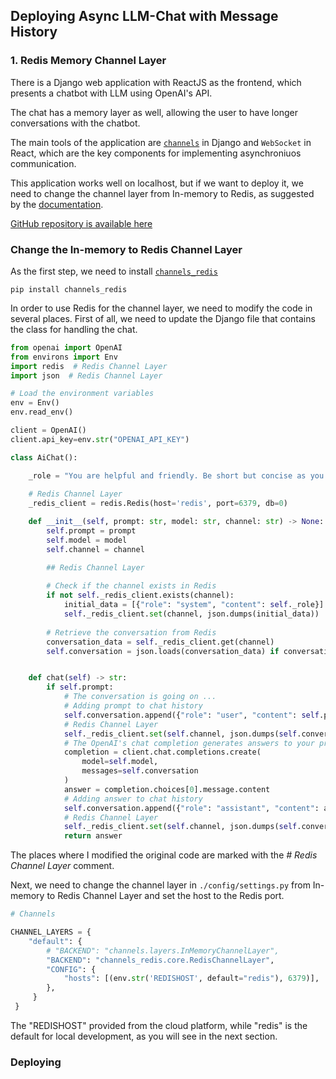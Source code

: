 ## Deploying Async LLM-Chat with Message History

### 1. Redis Memory Channel Layer

There is a Django web application with ReactJS as the frontend, which presents a chatbot with LLM using OpenAI's API.

The chat has a memory layer as well, allowing the user to have longer conversations with the chatbot.

The main tools of the application are [`channels`](https://channels.readthedocs.io/en/stable/index.html) in Django and `WebSocket` in React, which are the key components for implementing asynchroniuos communication.

This application works well on localhost, but if we want to deploy it, we need to change the channel layer from In-memory to Redis, as suggested by the [documentation](https://channels.readthedocs.io/en/stable/topics/channel_layers.html#redis-channel-layer).

[GitHub repository is available here](https://github.com/grbeno)

### Change the In-memory to Redis Channel Layer

As the first step, we need to install [`channels_redis`](https://github.com/django/channels_redis/?tab=readme-ov-file#channels_redis)
```
pip install channels_redis
```

In order to use Redis for the channel layer, we need to modify the code in several places. First of all, we need to update the Django file that contains the class for handling the chat.

```python
from openai import OpenAI
from environs import Env
import redis  # Redis Channel Layer
import json  # Redis Channel Layer

# Load the environment variables
env = Env()
env.read_env()

client = OpenAI()
client.api_key=env.str("OPENAI_API_KEY")

class AiChat():

    _role = "You are helpful and friendly. Be short but concise as you can!"
    
    # Redis Channel Layer
    _redis_client = redis.Redis(host='redis', port=6379, db=0)  

    def __init__(self, prompt: str, model: str, channel: str) -> None:
        self.prompt = prompt
        self.model = model
        self.channel = channel

        ## Redis Channel Layer
        
        # Check if the channel exists in Redis
        if not self._redis_client.exists(channel):
            initial_data = [{"role": "system", "content": self._role}]
            self._redis_client.set(channel, json.dumps(initial_data))
        
        # Retrieve the conversation from Redis
        conversation_data = self._redis_client.get(channel)
        self.conversation = json.loads(conversation_data) if conversation_data else initial_data


    def chat(self) -> str:
        if self.prompt:
            # The conversation is going on ...
            # Adding prompt to chat history
            self.conversation.append({"role": "user", "content": self.prompt})
            # Redis Channel Layer
            self._redis_client.set(self.channel, json.dumps(self.conversation))
            # The OpenAI's chat completion generates answers to your prompts.
            completion = client.chat.completions.create(
                model=self.model,
                messages=self.conversation
            )
            answer = completion.choices[0].message.content
            # Adding answer to chat history
            self.conversation.append({"role": "assistant", "content": answer})
            # Redis Channel Layer
            self._redis_client.set(self.channel, json.dumps(self.conversation))
            return answer

```

The places where I modified the original code are marked with the _*# Redis Channel Layer*_ comment.

Next, we need to change the channel layer in `./config/settings.py` from In-memory to Redis Channel Layer and set the host to the Redis port.

```python
# Channels

CHANNEL_LAYERS = {
    "default": {
        # "BACKEND": "channels.layers.InMemoryChannelLayer",
        "BACKEND": "channels_redis.core.RedisChannelLayer",
        "CONFIG": {
            "hosts": [(env.str('REDISHOST', default="redis"), 6379)],
        },           
     }    
 }

```

The "REDISHOST" provided from the cloud platform, while "redis" is the default for local development, as you will see in the next section.

### Deploying